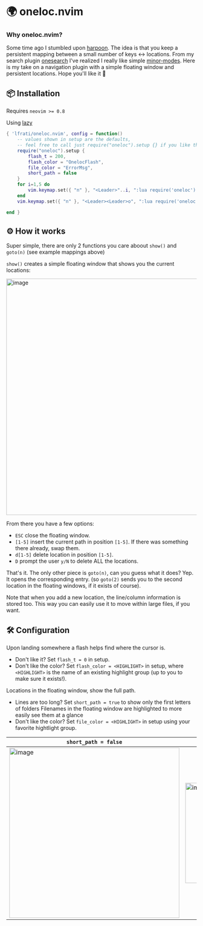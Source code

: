 # 🌍 oneloc.nvim 

### Why oneloc.nvim?
Some time ago I stumbled upon [harpoon](https://www.youtube.com/watch?v=Qnos8aApa9g).
The idea is that you keep a persistent mapping between a small number of keys <-> locations.
From my search plugin [onesearch](https://github.com/lfrati/onesearch.nvim) I've realized I really like simple [minor-modes](https://www.gnu.org/software/emacs/manual/html_node/emacs/Minor-Modes.html).
Here is my take on a navigation plugin with a simple floating window and persistent locations. Hope you'll like it 🙂 

## 📦 Installation

Requires `neovim >= 0.8`

Using [lazy](https://github.com/folke/lazy.nvim)
```lua
{ 'lfrati/oneloc.nvim', config = function()
    -- values shown in setup are the defaults,
    -- feel free to call just require("oneloc").setup {} if you like them
    require("oneloc").setup {
        flash_t = 200,
        flash_color = "OnelocFlash",
        file_color = "ErrorMsg",
        short_path = false
    }
    for i=1,5 do
        vim.keymap.set({ "n" }, "<Leader>"..i, ":lua require('oneloc').goto("..i..")<CR>")
    end
    vim.keymap.set({ "n" }, "<Leader><Leader>o", ":lua require('oneloc').show()<CR>")

end }
```

## ⚙️  How it works

Super simple, there are only 2 functions you care aboout `show()` and `goto(n)` (see example mappings above)

`show()` creates a simple floating window that shows you the current locations:

<img width="625" alt="image" src="https://github.com/lfrati/oneloc.nvim/assets/3115640/38eb3f5f-9999-48a7-b1d5-58db6d636d9d">

From there you have a few options:
- `ESC` close the floating window.
- `[1-5]` insert the current path in position `[1-5]`. If there was something there already, swap them.
- `d[1-5]` delete location in position `[1-5]`.
- `D` prompt the user `y/N` to delete ALL the locations.

That's it. The only other piece is `goto(n)`, can you guess what it does?
Yep. It opens the corresponding entry. (so `goto(2)` sends you to the second location in the floating windows, if it exists of course).

Note that when you add a new location, the line/column information is stored too. This way you can easily use it to move within large files, if you want.

## 🛠️ Configuration
Upon landing somewhere a flash helps find where the cursor is.
- Don't like it? Set `flash_t = 0` in setup.
- Don't like the color? Set `flash_color = <HIGHLIGHT>` in setup, where `<HIGHLIGHT>` is the name of an existing highlight group (up to you to make sure it exists!).

Locations in the floating window, show the full path.
- Lines are too long? Set `short_path = true` to show only the first letters of folders
Filenames in the floating window are highlighted to more easily see them at a glance
- Don't like the color? Set `file_color = <HIGHLIGHT>` in setup using your favorite hightlight group.

|`short_path = false`| `short_path = true`|
|---|---|
| <img width="450" alt="image" src="https://github.com/lfrati/oneloc.nvim/assets/3115640/be299f02-3004-4a9d-88c9-7ea9f7ff8ccf"> | <img width="265" alt="image" src="https://github.com/lfrati/oneloc.nvim/assets/3115640/b611e476-4b32-4a17-8de9-82c0deac4d08"> |
